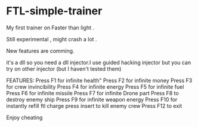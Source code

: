 # FTL-simple-trainer

My first trainer on Faster than light  .


Still experimental , might crash a lot .

New features are comming.

it's a dll so you need a dll injector.I use guided hacking injector but you can try on other injector (but I haven't tested them)

FEATURES:
  Press F1 for infinite health" 
  Press F2 for infinite money
  Press F3 for crew invincibility
  Press F4 for infinite energy
  Press F5 for infinite fuel
  Press F6 for infinite missile
  Press F7 for infinite Drone part
  Press F8 to destroy enemy ship 
  Press F9 for infinite weapon energy
  Press F10 for instantly refill ftl charge
  press insert to kill enemy crew
  Press F12 to exit

Enjoy cheating
